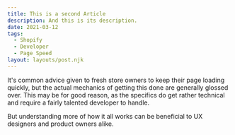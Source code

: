 ```yaml
---
title: This is a second Article
description: And this is its description.
date: 2021-03-12
tags:
  - Shopify
  - Developer
  - Page Speed
layout: layouts/post.njk
---
```

It's common advice given to fresh store owners to keep their page loading quickly, but the actual mechanics of getting this done are generally glossed over. This may be for good reason, as the specifics do get rather technical and require a fairly talented developer to handle.

But understanding more of how it all works can be beneficial to UX designers and product owners alike.